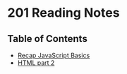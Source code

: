 # 201 Reading Notes

## Table of Contents

* [Recap JavaScript Basics](201/Recap.md)
* [HTML part 2](201/htmlctd201.md)